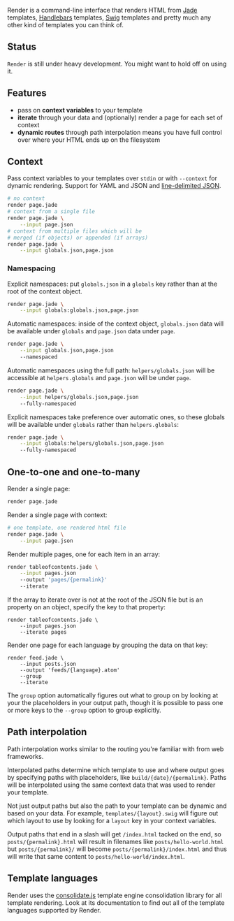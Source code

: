 Render is a command-line interface that renders HTML from [Jade](http://jade-lang.com/) templates, [Handlebars](http://handlebarsjs.com/) templates, [Swig](http://paularmstrong.github.io/swig/) templates and pretty much any other kind of templates you can think of.

## Status

`Render` is still under heavy development. You might want to hold off on using it.

## Features 

* pass on **context variables** to your template
* **iterate** through your data and (optionally) render a page for each set of context
* **dynamic routes** through path interpolation means you have full control over where your HTML ends up on the filesystem

## Context

Pass context variables to your templates over `stdin` or with `--context` for dynamic rendering. Support for YAML and JSON and [line-delimited JSON](http://en.wikipedia.org/wiki/Line_Delimited_JSON).

```sh
# no context
render page.jade
# context from a single file
render page.jade \
    --input page.json
# context from multiple files which will be 
# merged (if objects) or appended (if arrays)
render page.jade \
    --input globals.json,page.json
```

### Namespacing


Explicit namespaces: put `globals.json` in a `globals` key rather than at the root of the context object.

```sh
render page.jade \
    --input globals:globals.json,page.json
```

Automatic namespaces: inside of the context object, `globals.json` data will be available under `globals` and `page.json` data under `page`.

```sh
render page.jade \
    --input globals.json,page.json
    --namespaced
```

Automatic namespaces using the full path: `helpers/globals.json` will be accessible at `helpers.globals` and `page.json` will be under `page`.

```sh
render page.jade \
    --input helpers/globals.json,page.json
    --fully-namespaced
```

Explicit namespaces take preference over automatic ones, so these globals will be available under `globals` rather than `helpers.globals`:

```sh
render page.jade \
    --input globals:helpers/globals.json,page.json
    --fully-namespaced
```

## One-to-one and one-to-many

Render a single page:

```sh
render page.jade
```

Render a single page with context:

```sh
# one template, one rendered html file
render page.jade \
    --input page.json
```

Render multiple pages, one for each item in an array:

```sh
render tableofcontents.jade \
    --input pages.json
    --output 'pages/{permalink}'
    --iterate
```

If the array to iterate over is not at the root of the JSON file but is an property on an object, specify the key to that property: 

```
render tableofcontents.jade \
    --input pages.json
    --iterate pages
```

Render one page for each language by grouping the data on that key: 

```
render feed.jade \
    --input posts.json
    --output 'feeds/{language}.atom'
    --group
    --iterate
```

The `group` option automatically figures out what to group on by looking at your the placeholders in your output path, though it is possible to pass one or more keys to the `--group` option to group explicitly.

## Path interpolation

Path interpolation works similar to the routing you're familiar with from web frameworks.

Interpolated paths determine which template to use and where output goes by specifying paths with placeholders, like `build/{date}/{permalink}`. Paths will be interpolated using the same context data that was used to render your template.

Not just output paths but also the path to your template can be dynamic and based on your data. For example, `templates/{layout}.swig` will figure out which layout to use by looking for a `layout` key in your context variables.

Output paths that end in a slash will get `/index.html` tacked on the end, so `posts/{permalink}.html` will result in filenames like `posts/hello-world.html` but `posts/{permalink}/` will become `posts/{permalink}/index.html` and thus will write that same content to `posts/hello-world/index.html`.

## Template languages

Render uses the [consolidate.js](https://github.com/visionmedia/consolidate.js) template engine consolidation library for all template rendering. Look at its documentation to find out all of the template languages supported by Render.
